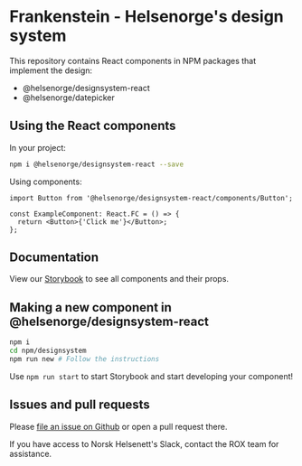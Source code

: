 # Frankenstein - Helsenorge's design system

This repository contains React components in NPM packages that implement the design:

- @helsenorge/designsystem-react
- @helsenorge/datepicker

## Using the React components

In your project:

```sh
npm i @helsenorge/designsystem-react --save
```

Using components:

```tsx
import Button from '@helsenorge/designsystem-react/components/Button';

const ExampleComponent: React.FC = () => {
  return <Button>{'Click me'}</Button>;
};
```

## Documentation

View our [Storybook](https://frankensteinstorybook.z1.web.core.windows.net/master/) to see all components and their props.

## Making a new component in @helsenorge/designsystem-react

```sh
npm i
cd npm/designsystem
npm run new # Follow the instructions
```

Use `npm run start` to start Storybook and start developing your component!

## Issues and pull requests

Please [file an issue on Github](https://github.com/helsenorge/designsystem/issues) or open a pull request there.

If you have access to Norsk Helsenett's Slack, contact the ROX team for assistance.
